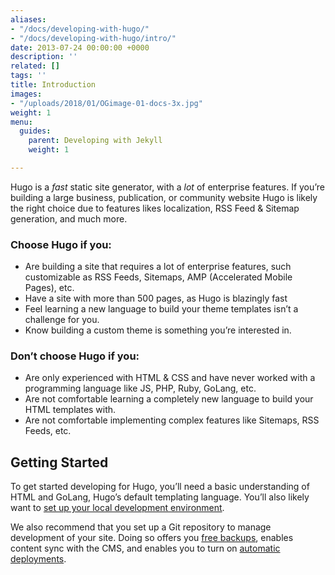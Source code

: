 ```yaml
---
aliases:
- "/docs/developing-with-hugo/"
- "/docs/developing-with-hugo/intro/"
date: 2013-07-24 00:00:00 +0000
description: ''
related: []
tags: ''
title: Introduction
images:
- "/uploads/2018/01/OGimage-01-docs-3x.jpg"
weight: 1
menu:
  guides:
    parent: Developing with Jekyll
    weight: 1

---
```

Hugo is a *fast* static site generator, with a *lot* of enterprise features. If you’re building a large business, publication, or community website Hugo is likely the right choice due to features likes localization, RSS Feed & Sitemap generation, and much more.

### Choose Hugo if you:

* Are building a site that requires a lot of enterprise features, such customizable as RSS Feeds, Sitemaps, AMP (Accelerated Mobile Pages), etc.
* Have a site with more than 500 pages, as Hugo is blazingly fast 
* Feel learning a new language to build your theme templates isn’t a challenge for you.
* Know building a custom theme is something you’re interested in.

### Don’t choose Hugo if you:

* Are only experienced with HTML & CSS and have never worked with a programming language like JS, PHP, Ruby, GoLang, etc.
* Are not comfortable learning a completely new language to build your HTML templates with.
* Are not comfortable implementing complex features like Sitemaps, RSS Feeds, etc.

## Getting Started
To get started developing for Hugo, you’ll need a basic understanding of HTML and GoLang, Hugo’s default templating language. You’ll also likely want to [set up your local development environment][1].

We also recommend that you set up a Git repository to manage development of your site. Doing so offers you [free backups][2], enables content sync with the CMS, and enables you to turn on [automatic deployments][3].

<!-- Once you’re ready, feel free to use our [Hugo starter site](), which walks you through Forestry’s core features and provides a great starting point for your own website. -->

[1]:	/docs/developing-with-hugo/local-development
[2]:	/docs/deployment-and-management/backups
[3]:	/docs/deployment-and-management/setting-up-deployment
